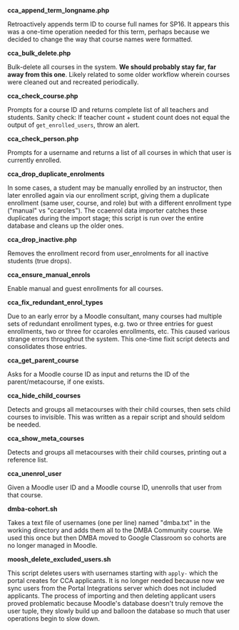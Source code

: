 **cca_append_term_longname.php**

Retroactively appends term ID to course full names for SP16. It appears this was a one-time operation needed for this term, perhaps because we decided to change the way that course names were formatted.

**cca_bulk_delete.php**

Bulk-delete all courses in the system. **We should probably stay far, far away from this one**. Likely related to some older workflow wherein courses were cleaned out and recreated periodically.

**cca_check_course.php**

Prompts for a course ID and returns complete list of all teachers and students. Sanity check: If teacher count + student count does not equal the output of `get_enrolled_users`, throw an alert.

**cca_check_person.php**

Prompts for a username and returns a list of all courses in which that user is currently enrolled.

**cca_drop_duplicate_enrolments**

In some cases, a student may be manually enrolled by an instructor, then later enrolled again via our enrollment script, giving them a duplicate enrollment (same user, course, and role) but with a different enrollment type ("manual" vs "ccaroles"). The ccaenrol data importer catches these duplicates during the import stage; this script is run over the entire database and cleans up the older ones.

**cca_drop_inactive.php**

Removes the enrollment record from user_enrolments for all inactive students (true drops).

**cca_ensure_manual_enrols**

Enable manual and guest enrollments for all courses.

**cca_fix_redundant_enrol_types**

Due to an early error by a Moodle consultant, many courses had multiple sets of redundant enrollment types, e.g. two or three entries for guest enrollments, two or three for ccaroles enrollments, etc. This caused various strange errors throughout the system. This one-time fixit script detects and consolidates those entries.

**cca_get_parent_course**

Asks for a Moodle course ID as input and returns the ID of the parent/metacourse, if one exists.

**cca_hide_child_courses**

Detects and groups all metacourses with their child courses, then sets child courses to invisible. This was written as a repair script and should seldom be needed.

**cca_show_meta_courses**

Detects and groups all metacourses with their child courses, printing out a reference list.

**cca_unenrol_user**

Given a Moodle user ID and a Moodle course ID, unenrolls that user from that course.

**dmba-cohort.sh**

Takes a text file of usernames (one per line) named "dmba.txt" in the working directory and adds them all to the DMBA Community course. We used this once but then DMBA moved to Google Classroom so cohorts are no longer managed in Moodle.

**moosh_delete_excluded_users.sh**

This script deletes users with usernames starting with `apply-` which the portal creates for CCA applicants. It is no longer needed because now we sync users from the Portal Integrations server which does not included applicants. The process of importing and then deleting applicant users proved problematic because Moodle's database doesn't truly remove the user tuple, they slowly build up and balloon the database so much that user operations begin to slow down.
